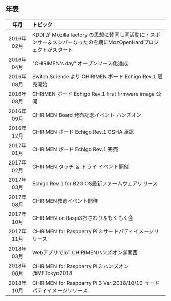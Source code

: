 ## 年表
|年月|トピック|
|:----:|:----|
|2016年02月|KDDI が Mozilla factory の思想に賛同し同活動に・スポンサー＆メンバーなったのを期にMozOpenHardプロジェクトがスタート|
|2016年04月|"CHIRIMEN's day" オープンソース化達成|
|2016年08月|Switch Science より CHIRIMEN ボード Echigo Rev.1 販売開始|
|2016年08月|CHRIMEN ボード Echigo Rev.1 first firmware image 公開|
|2016年09月|CHIRIMEN Board 発売記念イベント ハンズオン|
|2016年12月|CHIRIMEN ボード Echigo Rev.1 OSHA 承認|
|2017年01月|CHIRIMEN ボード Echigo Rev.1 完売|
|2017年02月|CHIRIMEN タッチ ＆ トライ イベント開催|
|2017年03月|Echigo Rev.1 for B2G OS最新ファームウェアリリース|
|2017年08月|CHIRIMEN教育イベント開催|
|2017年10月|CHIRIMEN on Raspi3おさわり＆もくもく会|
|2017年11月|CHIRIMEN for Raspberry Pi 3 サードパティイメージリリース|
|2018年03月|WebアプリでIoT CHIRIMENハンズオン＠関西|
|2018年08月|CHIRIMEN for Raspberry Pi 3 ハンズオン@MFTokyo2018|
|2018年10月|CHIRIMEN for Raspberry Pi 3 Ver.2018/10/10 サードパティイメージリリース|

